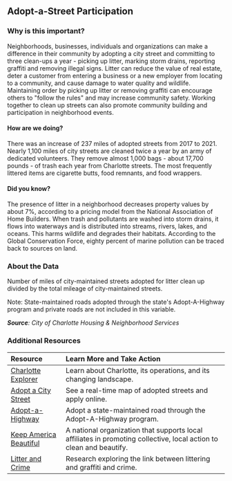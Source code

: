 ## Adopt-a-Street Participation

### Why is this important?
Neighborhoods, businesses, individuals and organizations can make a difference in their community by adopting a city street and committing to three clean-ups a year - picking up litter, marking storm drains, reporting graffiti and removing illegal signs. Litter can reduce the value of real estate, deter a customer from entering a business or a new employer from locating to a community, and cause damage to water quality and wildlife. Maintaining order by picking up litter or removing graffiti can encourage others to "follow the rules" and may increase community safety. Working together to clean up streets can also promote community building and participation in neighborhood events.

#### How are we doing?
There was an increase of 237 miles of adopted streets from 2017 to 2021. Nearly 1,100 miles of city streets are cleaned twice a year by an army of dedicated volunteers. They remove almost 1,000 bags - about 17,700 pounds - of trash each year from Charlotte streets. The most frequently littered items are cigarette butts, food remnants, and food wrappers.

#### Did you know?
The presence of litter in a neighborhood decreases property values by about 7%, according to a pricing model from the National Association of Home Builders. When trash and pollutants are washed into storm drains, it flows into waterways and is distributed into streams, rivers, lakes, and oceans. This harms wildlife and degrades their habitats. According to the Global Conservation Force, eighty percent of marine pollution can be traced back to sources on land.

### About the Data
Number of miles of city-maintained streets adopted for litter clean up divided by the total mileage of city-maintained streets. 

Note: State-maintained roads adopted through the state's Adopt-A-Highway program and private roads are not included in this variable. 
 
_**Source**: City of Charlotte Housing & Neighborhood Services_

### Additional Resources
|Resource | Learn More and Take Action | 
|:--- | :--- |
|[Charlotte Explorer](https://explore.charlottenc.gov/)| Learn about Charlotte, its operations, and its changing landscape.
|[Adopt a City Street](http://charmeck.org/city/charlotte/nbs/kcb/Pages/AdoptaCityStreetProgram.aspx)| See a real-time map of adopted streets and apply online.
|[Adopt-a-Highway](https://www.ncdot.gov/initiatives-policies/environmental/adoptahighway/Pages/default.aspx)| Adopt a state-maintained road through the Adopt-A-Highway program.
|[Keep America Beautiful](http://www.kab.org/)| A national organization that supports local affiliates in promoting collective, local action to clean and beautify.
|[Litter and Crime](http://www.economist.com/node/12630201)| Research exploring the link between littering and graffiti and crime.